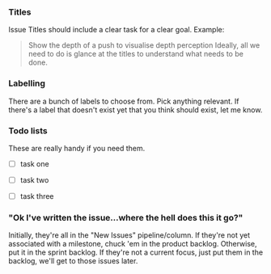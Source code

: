 ### Titles
Issue Titles should include a clear task for a clear goal. Example:
> Show the depth of a push to visualise depth perception
Ideally, all we need to do is glance at the titles to understand what needs to be done.

### Labelling
There are a bunch of labels to choose from. Pick anything relevant. If there's a label that doesn't exist yet that you think should exist, let me know.

### Todo lists
These are really handy if you need them.
- [ ] task one
- [ ] task two
- [ ] task three


### "Ok I've written the issue...where the hell does this it go?"
Initially, they're all in the "New Issues" pipeline/column. If they're not yet associated with a milestone, chuck 'em in the product backlog. Otherwise, put it in the sprint backlog. If they're not a current focus, just put them in the backlog, we'll get to those issues later.
